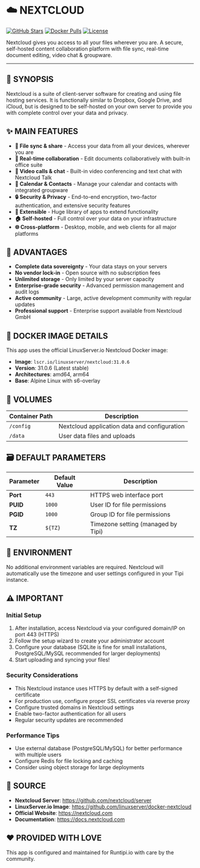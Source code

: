 # ☁️ NEXTCLOUD

[![GitHub Stars](https://img.shields.io/github/stars/nextcloud/server?style=flat-square&logo=github)](https://github.com/nextcloud/server)
[![Docker Pulls](https://img.shields.io/docker/pulls/linuxserver/nextcloud?style=flat-square&logo=docker)](https://hub.docker.com/r/linuxserver/nextcloud)
[![License](https://img.shields.io/github/license/nextcloud/server?style=flat-square)](https://github.com/nextcloud/server/blob/master/COPYING)

Nextcloud gives you access to all your files wherever you are. A secure, self-hosted content collaboration platform with file sync, real-time document editing, video chat & groupware.

---

## 📖 SYNOPSIS

Nextcloud is a suite of client-server software for creating and using file hosting services. It is functionally similar to Dropbox, Google Drive, and iCloud, but is designed to be self-hosted on your own server to provide you with complete control over your data and privacy.

## ✨ MAIN FEATURES

- **📁 File sync & share** - Access your data from all your devices, wherever you are
- **📝 Real-time collaboration** - Edit documents collaboratively with built-in office suite
- **💬 Video calls & chat** - Built-in video conferencing and text chat with Nextcloud Talk
- **📅 Calendar & Contacts** - Manage your calendar and contacts with integrated groupware
- **🔒 Security & Privacy** - End-to-end encryption, two-factor authentication, and extensive security features
- **🧩 Extensible** - Huge library of apps to extend functionality
- **🏠 Self-hosted** - Full control over your data on your infrastructure
- **🌐 Cross-platform** - Desktop, mobile, and web clients for all major platforms

## 🌟 ADVANTAGES

- **Complete data sovereignty** - Your data stays on your servers
- **No vendor lock-in** - Open source with no subscription fees
- **Unlimited storage** - Only limited by your server capacity
- **Enterprise-grade security** - Advanced permission management and audit logs
- **Active community** - Large, active development community with regular updates
- **Professional support** - Enterprise support available from Nextcloud GmbH

## 🐳 DOCKER IMAGE DETAILS

This app uses the official LinuxServer.io Nextcloud Docker image:
- **Image**: `lscr.io/linuxserver/nextcloud:31.0.6`
- **Version**: 31.0.6 (Latest stable)
- **Architectures**: amd64, arm64
- **Base**: Alpine Linux with s6-overlay

## 📁 VOLUMES

| Container Path | Description |
|---|---|
| `/config` | Nextcloud application data and configuration |
| `/data` | User data files and uploads |

## 🗃️ DEFAULT PARAMETERS

| Parameter | Default Value | Description |
|---|---|---|
| **Port** | `443` | HTTPS web interface port |
| **PUID** | `1000` | User ID for file permissions |
| **PGID** | `1000` | Group ID for file permissions |
| **TZ** | `${TZ}` | Timezone setting (managed by Tipi) |

## 📝 ENVIRONMENT

No additional environment variables are required. Nextcloud will automatically use the timezone and user settings configured in your Tipi instance.

## ⚠️ IMPORTANT

### Initial Setup
1. After installation, access Nextcloud via your configured domain/IP on port 443 (HTTPS)
2. Follow the setup wizard to create your administrator account
3. Configure your database (SQLite is fine for small installations, PostgreSQL/MySQL recommended for larger deployments)
4. Start uploading and syncing your files!

### Security Considerations
- This Nextcloud instance uses HTTPS by default with a self-signed certificate
- For production use, configure proper SSL certificates via reverse proxy
- Configure trusted domains in Nextcloud settings
- Enable two-factor authentication for all users
- Regular security updates are recommended

### Performance Tips
- Use external database (PostgreSQL/MySQL) for better performance with multiple users
- Configure Redis for file locking and caching
- Consider using object storage for large deployments

## 💾 SOURCE

- **Nextcloud Server**: https://github.com/nextcloud/server
- **LinuxServer.io Image**: https://github.com/linuxserver/docker-nextcloud
- **Official Website**: https://nextcloud.com
- **Documentation**: https://docs.nextcloud.com

## ❤️ PROVIDED WITH LOVE

This app is configured and maintained for Runtipi.io with care by the community.
